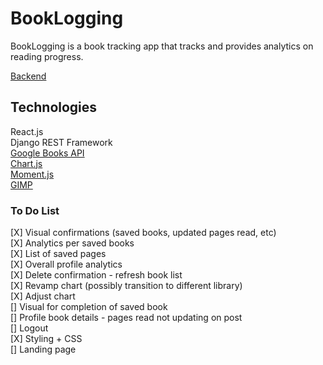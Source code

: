 # BookLogging

BookLogging is a book tracking app that tracks and provides analytics on reading progress.

[Backend](https://github.com/zhaoj1/book_tracker_backend)

## Technologies

React.js    
Django REST Framework    
[Google Books API](https://developers.google.com/books)    
[Chart.js](https://www.chartjs.org/)    
[Moment.js](https://momentjs.com/)    
[GIMP](https://www.gimp.org/)

### To Do List

[X] Visual confirmations (saved books, updated pages read, etc)     
[X] Analytics per saved books   
[X] List of saved pages    
[X] Overall profile analytics     
[X] Delete confirmation - refresh book list    
[X] Revamp chart (possibly transition to different library)    
[X] Adjust chart     
[] Visual for completion of saved book    
[] Profile book details - pages read not updating on post      
[] Logout     
[X] Styling + CSS    
[] Landing page         